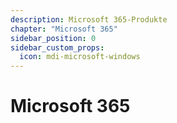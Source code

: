 ```yaml
---
description: Microsoft 365-Produkte
chapter: "Microsoft 365"
sidebar_position: 0
sidebar_custom_props:
  icon: mdi-microsoft-windows
---
```


# Microsoft 365




<FeatureCategories/>


